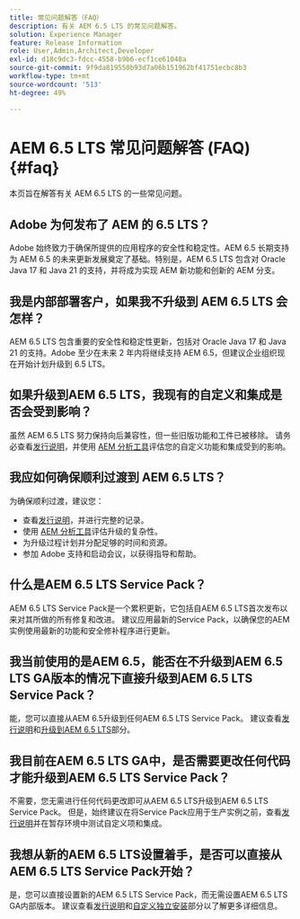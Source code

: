 ```yaml
---
title: 常见问题解答（FAQ）
description: 有关 AEM 6.5 LTS 的常见问题解答。
solution: Experience Manager
feature: Release Information
role: User,Admin,Architect,Developer
exl-id: d18c9dc3-fdcc-4558-b9b6-ecf1ce61048a
source-git-commit: 9f9da819550b93d7a06b151962bf41751ecbc8b3
workflow-type: tm+mt
source-wordcount: '513'
ht-degree: 49%

---
```


# AEM 6.5 LTS 常见问题解答 (FAQ) {#faq}

本页旨在解答有关 AEM 6.5 LTS 的一些常见问题。

## Adobe 为何发布了 AEM 的 6.5 LTS？

Adobe 始终致力于确保所提供的应用程序的安全性和稳定性。AEM 6.5 长期支持为 AEM 6.5 的未来更新发展奠定了基础。特别是，AEM 6.5 LTS 包含对 Oracle Java 17 和 Java 21 的支持，并将成为实现 AEM 新功能和创新的 AEM 分支。

## 我是内部部署客户，如果我不升级到 AEM 6.5 LTS 会怎样？

AEM 6.5 LTS 包含重要的安全性和稳定性更新，包括对 Oracle Java 17 和 Java 21 的支持。Adobe 至少在未来 2 年内将继续支持 AEM 6.5，但建议企业组织现在开始计划升级到 6.5 LTS。

## 如果升级到AEM 6.5 LTS，我现有的自定义和集成是否会受到影响？

虽然 AEM 6.5 LTS 努力保持向后兼容性，但一些旧版功能和工件已被移除。
请务必查看[发行说明](/help/release-notes/release-notes.md#deprecated-and-removed-features)，并使用 [AEM 分析工具](/help/sites-deploying/aem-analyzer.md)评估您的自定义功能和集成受到的影响。

## 我应如何确保顺利过渡到 AEM 6.5 LTS？

为确保顺利过渡，建议您：

* 查看[发行说明](/help/release-notes/release-notes.md)，并进行完整的记录。
* 使用 [AEM 分析工具](/help/sites-deploying/aem-analyzer.md)评估升级的复杂性。
* 为升级过程计划并分配足够的时间和资源。
* 参加 Adobe 支持和启动会议，以获得指导和帮助。

## 什么是AEM 6.5 LTS Service Pack？

AEM 6.5 LTS Service Pack是一个累积更新，它包括自AEM 6.5 LTS首次发布以来对其所做的所有修复和改进。 建议应用最新的Service Pack，以确保您的AEM实例使用最新的功能和安全修补程序进行更新。

## 我当前使用的是AEM 6.5，能否在不升级到AEM 6.5 LTS GA版本的情况下直接升级到AEM 6.5 LTS Service Pack？

能，您可以直接从AEM 6.5升级到任何AEM 6.5 LTS Service Pack。 建议查看[发行说明](/help/release-notes/release-notes.md)和[升级到AEM 6.5 LTS](/help/sites-deploying/upgrade.md)部分。

## 我目前在AEM 6.5 LTS GA中，是否需要更改任何代码才能升级到AEM 6.5 LTS Service Pack？

不需要，您无需进行任何代码更改即可从AEM 6.5 LTS升级到AEM 6.5 LTS Service Pack。 但是，始终建议在将Service Pack应用于生产实例之前，查看[发行说明](/help/release-notes/release-notes.md)并在暂存环境中测试自定义项和集成。

## 我想从新的AEM 6.5 LTS设置着手，是否可以直接从AEM 6.5 LTS Service Pack开始？

是，您可以直接设置新的AEM 6.5 LTS Service Pack，而无需设置AEM 6.5 LTS GA内部版本。 建议查看[发行说明](/help/release-notes/release-notes.md)和[自定义独立安装](/help/sites-deploying/custom-standalone-install.md)部分以了解更多详细信息。
